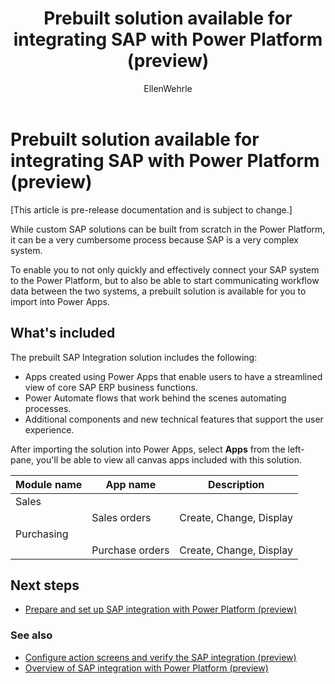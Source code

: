 ﻿---
title: Prebuilt solution available for integrating SAP with Power Platform (preview)
description: Learn about the different solutions available for SAP integration with Power Platform.
services: ''
suite: flow
documentationcenter: na
author: EllenWehrle
manager: jongilman
editor: ''
tags: ''
ms.devlang: na
ms.subservice: cloud-flow
ms.topic: article
ms.tgt_pltfrm: na
ms.workload: na
ms.date: 09/19/2022
ms.author: ellenwehrle
search.app: 
  - Flow
search.audienceType: 
  - flowmaker
  - enduser
---

# Prebuilt solution available for integrating SAP with Power Platform (preview)

[This article is pre-release documentation and is subject to change.]

While custom SAP solutions can be built from scratch in the Power Platform, it can be a very cumbersome process because SAP is a very complex system.

To enable you to not only quickly and effectively connect your SAP system to the Power Platform, but to also be able to start communicating workflow data between the two systems, a prebuilt solution is available for you to import into Power Apps.

## What's included

The prebuilt SAP Integration solution includes the following:

- Apps created using Power Apps that enable users to have a streamlined view of core SAP ERP business functions.
- Power Automate flows that work behind the scenes automating processes.
- Additional components and new technical features that support the user experience.

After importing the solution into Power Apps, select **Apps** from the left-pane, you'll be able to view all canvas apps included with this solution.

| Module name | App name | Description |
| - | - | - |
| Sales | |  |
| |Sales orders | Create, Change, Display |
|Purchasing| | |
| |Purchase orders | Create, Change, Display |



## Next steps

- [Prepare and set up SAP integration with Power Platform (preview)](set-up-prepare.md)

### See also

- [Configure action screens and verify the SAP integration (preview)](action-screen.md)
- [Overview of SAP integration with Power Platform (preview)](overview.md)
